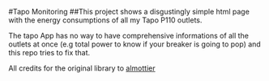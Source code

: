 #Tapo Monitoring
##This project shows a disgustingly simple html page with the energy consumptions of all my Tapo P110 outlets.

The tapo App has no way to have comprehensive informations of all the outlets at once (e.g total power to know if your breaker is going to pop) and this repo tries to fix that.

All credits for the original library to <a href="https://github.com/almottier/TapoP100">almottier</a>

